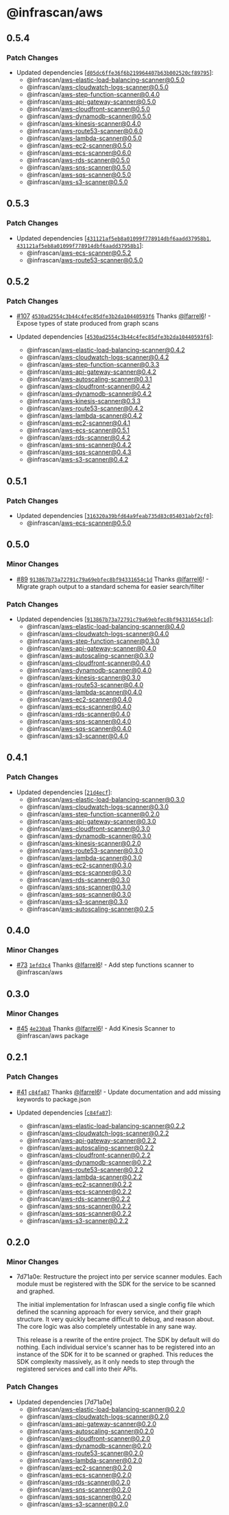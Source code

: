 # @infrascan/aws

## 0.5.4

### Patch Changes

- Updated dependencies [[`d05dc6ffe36f6b219964407b63b002520cf89795`](https://github.com/infrascan/infrascan/commit/d05dc6ffe36f6b219964407b63b002520cf89795)]:
  - @infrascan/aws-elastic-load-balancing-scanner@0.5.0
  - @infrascan/aws-cloudwatch-logs-scanner@0.5.0
  - @infrascan/aws-step-function-scanner@0.4.0
  - @infrascan/aws-api-gateway-scanner@0.5.0
  - @infrascan/aws-cloudfront-scanner@0.5.0
  - @infrascan/aws-dynamodb-scanner@0.5.0
  - @infrascan/aws-kinesis-scanner@0.4.0
  - @infrascan/aws-route53-scanner@0.6.0
  - @infrascan/aws-lambda-scanner@0.5.0
  - @infrascan/aws-ec2-scanner@0.5.0
  - @infrascan/aws-ecs-scanner@0.6.0
  - @infrascan/aws-rds-scanner@0.5.0
  - @infrascan/aws-sns-scanner@0.5.0
  - @infrascan/aws-sqs-scanner@0.5.0
  - @infrascan/aws-s3-scanner@0.5.0

## 0.5.3

### Patch Changes

- Updated dependencies [[`431121af5eb8a01099f778914dbf6aadd37958b1`](https://github.com/infrascan/infrascan/commit/431121af5eb8a01099f778914dbf6aadd37958b1), [`431121af5eb8a01099f778914dbf6aadd37958b1`](https://github.com/infrascan/infrascan/commit/431121af5eb8a01099f778914dbf6aadd37958b1)]:
  - @infrascan/aws-ecs-scanner@0.5.2
  - @infrascan/aws-route53-scanner@0.5.0

## 0.5.2

### Patch Changes

- [#107](https://github.com/infrascan/infrascan/pull/107) [`4530ad2554c3b44c4fec85dfe3b2da10440593f6`](https://github.com/infrascan/infrascan/commit/4530ad2554c3b44c4fec85dfe3b2da10440593f6) Thanks [@lfarrel6](https://github.com/lfarrel6)! - Expose types of state produced from graph scans

- Updated dependencies [[`4530ad2554c3b44c4fec85dfe3b2da10440593f6`](https://github.com/infrascan/infrascan/commit/4530ad2554c3b44c4fec85dfe3b2da10440593f6)]:
  - @infrascan/aws-elastic-load-balancing-scanner@0.4.2
  - @infrascan/aws-cloudwatch-logs-scanner@0.4.2
  - @infrascan/aws-step-function-scanner@0.3.3
  - @infrascan/aws-api-gateway-scanner@0.4.2
  - @infrascan/aws-autoscaling-scanner@0.3.1
  - @infrascan/aws-cloudfront-scanner@0.4.2
  - @infrascan/aws-dynamodb-scanner@0.4.2
  - @infrascan/aws-kinesis-scanner@0.3.3
  - @infrascan/aws-route53-scanner@0.4.2
  - @infrascan/aws-lambda-scanner@0.4.2
  - @infrascan/aws-ec2-scanner@0.4.1
  - @infrascan/aws-ecs-scanner@0.5.1
  - @infrascan/aws-rds-scanner@0.4.2
  - @infrascan/aws-sns-scanner@0.4.2
  - @infrascan/aws-sqs-scanner@0.4.3
  - @infrascan/aws-s3-scanner@0.4.2

## 0.5.1

### Patch Changes

- Updated dependencies [[`316320a39bfd64a9feab735d83c054031abf2cf0`](https://github.com/infrascan/infrascan/commit/316320a39bfd64a9feab735d83c054031abf2cf0)]:
  - @infrascan/aws-ecs-scanner@0.5.0

## 0.5.0

### Minor Changes

- [#89](https://github.com/infrascan/infrascan/pull/89) [`913867b73a72791c79a69ebfec8bf94331654c1d`](https://github.com/infrascan/infrascan/commit/913867b73a72791c79a69ebfec8bf94331654c1d) Thanks [@lfarrel6](https://github.com/lfarrel6)! - Migrate graph output to a standard schema for easier search/filter

### Patch Changes

- Updated dependencies [[`913867b73a72791c79a69ebfec8bf94331654c1d`](https://github.com/infrascan/infrascan/commit/913867b73a72791c79a69ebfec8bf94331654c1d)]:
  - @infrascan/aws-elastic-load-balancing-scanner@0.4.0
  - @infrascan/aws-cloudwatch-logs-scanner@0.4.0
  - @infrascan/aws-step-function-scanner@0.3.0
  - @infrascan/aws-api-gateway-scanner@0.4.0
  - @infrascan/aws-autoscaling-scanner@0.3.0
  - @infrascan/aws-cloudfront-scanner@0.4.0
  - @infrascan/aws-dynamodb-scanner@0.4.0
  - @infrascan/aws-kinesis-scanner@0.3.0
  - @infrascan/aws-route53-scanner@0.4.0
  - @infrascan/aws-lambda-scanner@0.4.0
  - @infrascan/aws-ec2-scanner@0.4.0
  - @infrascan/aws-ecs-scanner@0.4.0
  - @infrascan/aws-rds-scanner@0.4.0
  - @infrascan/aws-sns-scanner@0.4.0
  - @infrascan/aws-sqs-scanner@0.4.0
  - @infrascan/aws-s3-scanner@0.4.0

## 0.4.1

### Patch Changes

- Updated dependencies [[`21d4ecf`](https://github.com/infrascan/infrascan/commit/21d4ecf4b7fec31f4ac7b2cc5857aa5d2b725075)]:
  - @infrascan/aws-elastic-load-balancing-scanner@0.3.0
  - @infrascan/aws-cloudwatch-logs-scanner@0.3.0
  - @infrascan/aws-step-function-scanner@0.2.0
  - @infrascan/aws-api-gateway-scanner@0.3.0
  - @infrascan/aws-cloudfront-scanner@0.3.0
  - @infrascan/aws-dynamodb-scanner@0.3.0
  - @infrascan/aws-kinesis-scanner@0.2.0
  - @infrascan/aws-route53-scanner@0.3.0
  - @infrascan/aws-lambda-scanner@0.3.0
  - @infrascan/aws-ec2-scanner@0.3.0
  - @infrascan/aws-ecs-scanner@0.3.0
  - @infrascan/aws-rds-scanner@0.3.0
  - @infrascan/aws-sns-scanner@0.3.0
  - @infrascan/aws-sqs-scanner@0.3.0
  - @infrascan/aws-s3-scanner@0.3.0
  - @infrascan/aws-autoscaling-scanner@0.2.5

## 0.4.0

### Minor Changes

- [#73](https://github.com/infrascan/infrascan/pull/73) [`1efd3c4`](https://github.com/infrascan/infrascan/commit/1efd3c40e42f824dab57e91269a1cfe83262d27e) Thanks [@lfarrel6](https://github.com/lfarrel6)! - Add step functions scanner to @infrascan/aws

## 0.3.0

### Minor Changes

- [#45](https://github.com/infrascan/infrascan/pull/45) [`4e230a8`](https://github.com/infrascan/infrascan/commit/4e230a8ff973aaabd1fe621262b0bf67dc982156) Thanks [@lfarrel6](https://github.com/lfarrel6)! - Add Kinesis Scanner to @infrascan/aws package

## 0.2.1

### Patch Changes

- [#41](https://github.com/infrascan/infrascan/pull/41) [`c84fa87`](https://github.com/infrascan/infrascan/commit/c84fa87fa66fef97533ea597f431c8fe135cf1b2) Thanks [@lfarrel6](https://github.com/lfarrel6)! - Update documentation and add missing keywords to package.json

- Updated dependencies [[`c84fa87`](https://github.com/infrascan/infrascan/commit/c84fa87fa66fef97533ea597f431c8fe135cf1b2)]:
  - @infrascan/aws-elastic-load-balancing-scanner@0.2.2
  - @infrascan/aws-cloudwatch-logs-scanner@0.2.2
  - @infrascan/aws-api-gateway-scanner@0.2.2
  - @infrascan/aws-autoscaling-scanner@0.2.2
  - @infrascan/aws-cloudfront-scanner@0.2.2
  - @infrascan/aws-dynamodb-scanner@0.2.2
  - @infrascan/aws-route53-scanner@0.2.2
  - @infrascan/aws-lambda-scanner@0.2.2
  - @infrascan/aws-ec2-scanner@0.2.2
  - @infrascan/aws-ecs-scanner@0.2.2
  - @infrascan/aws-rds-scanner@0.2.2
  - @infrascan/aws-sns-scanner@0.2.2
  - @infrascan/aws-sqs-scanner@0.2.2
  - @infrascan/aws-s3-scanner@0.2.2

## 0.2.0

### Minor Changes

- 7d71a0e: Restructure the project into per service scanner modules. Each module must be registered with the SDK for the service to be scanned and graphed.

  The initial implementation for Infrascan used a single config file which defined the scanning approach for every service, and their graph structure. It very quickly became difficult to debug, and reason about. The core logic was also completely untestable in any sane way.

  This release is a rewrite of the entire project. The SDK by default will do nothing. Each individual service's scanner has to be registered into an instance of the SDK for it to be scanned or graphed. This reduces the SDK complexity massively, as it only needs to step through the registered services and call into their APIs.

### Patch Changes

- Updated dependencies [7d71a0e]
  - @infrascan/aws-elastic-load-balancing-scanner@0.2.0
  - @infrascan/aws-cloudwatch-logs-scanner@0.2.0
  - @infrascan/aws-api-gateway-scanner@0.2.0
  - @infrascan/aws-autoscaling-scanner@0.2.0
  - @infrascan/aws-cloudfront-scanner@0.2.0
  - @infrascan/aws-dynamodb-scanner@0.2.0
  - @infrascan/aws-route53-scanner@0.2.0
  - @infrascan/aws-lambda-scanner@0.2.0
  - @infrascan/aws-ec2-scanner@0.2.0
  - @infrascan/aws-ecs-scanner@0.2.0
  - @infrascan/aws-rds-scanner@0.2.0
  - @infrascan/aws-sns-scanner@0.2.0
  - @infrascan/aws-sqs-scanner@0.2.0
  - @infrascan/aws-s3-scanner@0.2.0
